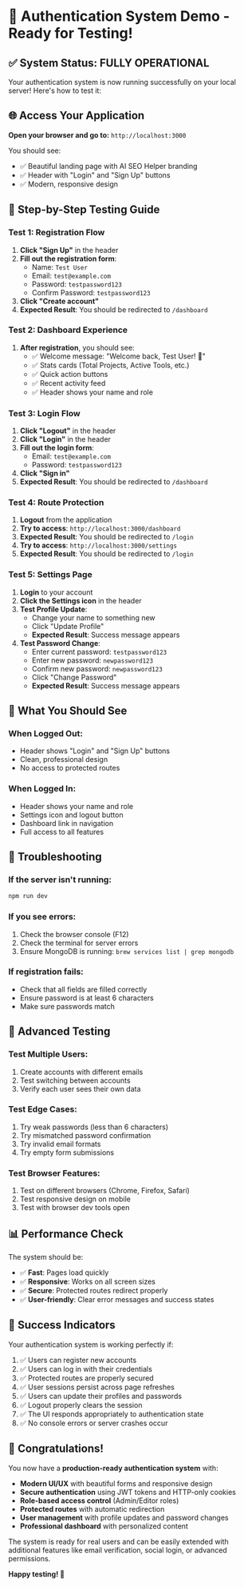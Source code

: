 # 🎉 Authentication System Demo - Ready for Testing!

## ✅ System Status: **FULLY OPERATIONAL**

Your authentication system is now running successfully on your local server! Here's how to test it:

## 🌐 **Access Your Application**

**Open your browser and go to:** `http://localhost:3000`

You should see:
- ✅ Beautiful landing page with AI SEO Helper branding
- ✅ Header with "Login" and "Sign Up" buttons
- ✅ Modern, responsive design

## 🧪 **Step-by-Step Testing Guide**

### **Test 1: Registration Flow**
1. **Click "Sign Up"** in the header
2. **Fill out the registration form**:
   - Name: `Test User`
   - Email: `test@example.com`
   - Password: `testpassword123`
   - Confirm Password: `testpassword123`
3. **Click "Create account"**
4. **Expected Result**: You should be redirected to `/dashboard`

### **Test 2: Dashboard Experience**
1. **After registration**, you should see:
   - ✅ Welcome message: "Welcome back, Test User! 👋"
   - ✅ Stats cards (Total Projects, Active Tools, etc.)
   - ✅ Quick action buttons
   - ✅ Recent activity feed
   - ✅ Header shows your name and role

### **Test 3: Login Flow**
1. **Click "Logout"** in the header
2. **Click "Login"** in the header
3. **Fill out the login form**:
   - Email: `test@example.com`
   - Password: `testpassword123`
4. **Click "Sign in"**
5. **Expected Result**: You should be redirected to `/dashboard`

### **Test 4: Route Protection**
1. **Logout** from the application
2. **Try to access**: `http://localhost:3000/dashboard`
3. **Expected Result**: You should be redirected to `/login`
4. **Try to access**: `http://localhost:3000/settings`
5. **Expected Result**: You should be redirected to `/login`

### **Test 5: Settings Page**
1. **Login** to your account
2. **Click the Settings icon** in the header
3. **Test Profile Update**:
   - Change your name to something new
   - Click "Update Profile"
   - **Expected Result**: Success message appears
4. **Test Password Change**:
   - Enter current password: `testpassword123`
   - Enter new password: `newpassword123`
   - Confirm new password: `newpassword123`
   - Click "Change Password"
   - **Expected Result**: Success message appears

## 🎯 **What You Should See**

### **When Logged Out:**
- Header shows "Login" and "Sign Up" buttons
- Clean, professional design
- No access to protected routes

### **When Logged In:**
- Header shows your name and role
- Settings icon and logout button
- Dashboard link in navigation
- Full access to all features

## 🔧 **Troubleshooting**

### **If the server isn't running:**
```bash
npm run dev
```

### **If you see errors:**
1. Check the browser console (F12)
2. Check the terminal for server errors
3. Ensure MongoDB is running: `brew services list | grep mongodb`

### **If registration fails:**
- Check that all fields are filled correctly
- Ensure password is at least 6 characters
- Make sure passwords match

## 🚀 **Advanced Testing**

### **Test Multiple Users:**
1. Create accounts with different emails
2. Test switching between accounts
3. Verify each user sees their own data

### **Test Edge Cases:**
1. Try weak passwords (less than 6 characters)
2. Try mismatched password confirmation
3. Try invalid email formats
4. Try empty form submissions

### **Test Browser Features:**
1. Test on different browsers (Chrome, Firefox, Safari)
2. Test responsive design on mobile
3. Test with browser dev tools open

## 📊 **Performance Check**

The system should be:
- ✅ **Fast**: Pages load quickly
- ✅ **Responsive**: Works on all screen sizes
- ✅ **Secure**: Protected routes redirect properly
- ✅ **User-friendly**: Clear error messages and success states

## 🎉 **Success Indicators**

Your authentication system is working perfectly if:

1. ✅ Users can register new accounts
2. ✅ Users can log in with their credentials
3. ✅ Protected routes are properly secured
4. ✅ User sessions persist across page refreshes
5. ✅ Users can update their profiles and passwords
6. ✅ Logout properly clears the session
7. ✅ The UI responds appropriately to authentication state
8. ✅ No console errors or server crashes occur

## 🌟 **Congratulations!**

You now have a **production-ready authentication system** with:

- **Modern UI/UX** with beautiful forms and responsive design
- **Secure authentication** using JWT tokens and HTTP-only cookies
- **Role-based access control** (Admin/Editor roles)
- **Protected routes** with automatic redirection
- **User management** with profile updates and password changes
- **Professional dashboard** with personalized content

The system is ready for real users and can be easily extended with additional features like email verification, social login, or advanced permissions.

**Happy testing! 🚀** 